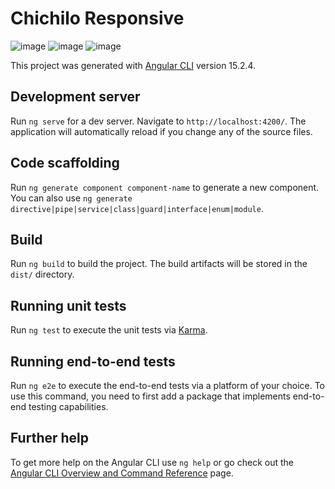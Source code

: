 # Chichilo Responsive

![image](https://github.com/TefiB/ChichiloResponsive/assets/109102705/53818844-fe72-4681-a3d0-16c2cd441324)
![image](https://github.com/TefiB/ChichiloResponsive/assets/109102705/7ac25b97-9e92-41ed-a446-fd4dc2daddfa)
![image](https://github.com/TefiB/ChichiloResponsive/assets/109102705/c6692a8e-d07a-4f44-b7d0-0a7bef70dea2)




This project was generated with [Angular CLI](https://github.com/angular/angular-cli) version 15.2.4.

## Development server

Run `ng serve` for a dev server. Navigate to `http://localhost:4200/`. The application will automatically reload if you change any of the source files.

## Code scaffolding

Run `ng generate component component-name` to generate a new component. You can also use `ng generate directive|pipe|service|class|guard|interface|enum|module`.

## Build

Run `ng build` to build the project. The build artifacts will be stored in the `dist/` directory.

## Running unit tests

Run `ng test` to execute the unit tests via [Karma](https://karma-runner.github.io).

## Running end-to-end tests

Run `ng e2e` to execute the end-to-end tests via a platform of your choice. To use this command, you need to first add a package that implements end-to-end testing capabilities.

## Further help

To get more help on the Angular CLI use `ng help` or go check out the [Angular CLI Overview and Command Reference](https://angular.io/cli) page.
